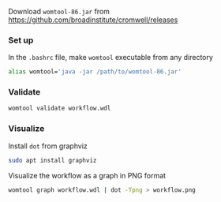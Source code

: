 Download `womtool-86.jar` from https://github.com/broadinstitute/cromwell/releases

### Set up

In the `.bashrc` file, make `womtool` executable from any directory

```bash
alias womtool='java -jar /path/to/womtool-86.jar'
```

### Validate

```bash
womtool validate workflow.wdl
```

### Visualize

Install `dot` from graphviz

```bash
sudo apt install graphviz
```

Visualize the workflow as a graph in PNG format

```bash
womtool graph workflow.wdl | dot -Tpng > workflow.png
```
